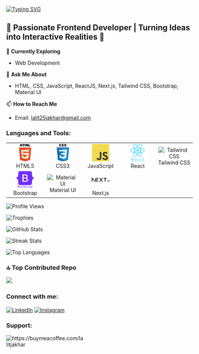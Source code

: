 <a href="https://git.io/typing-svg"><img src="https://readme-typing-svg.demolab.com?font=Dancing+Script&weight=700&size=28&pause=1000&color=61F7C3&background=29FF1F00&width=690&height=52&lines=Hi%2C+I'm+Lalit+Jakhar+-+Crafting+Dynamic+Frontend+Experiences+%F0%9F%9A%80" alt="Typing SVG" /></a>
<h2 align="left">🎨 Passionate Frontend Developer | Turning Ideas into Interactive Realities 🌟</h2>

🌱 **Currently Exploring**
- Web Development

💬 **Ask Me About**
- HTML, CSS, JavaScript, ReactJS, Next.js, Tailwind CSS, Bootstrap, Material UI

📫 **How to Reach Me**
- Email: lalit25jakhar@gmail.com

<h3 align="left">Languages and Tools:</h3>
<table> <tr> <td align="center" width="96"> <img src="https://raw.githubusercontent.com/devicons/devicon/master/icons/html5/html5-original-wordmark.svg" alt="HTML5" width="48" height="48"/> <br>HTML5 </td> <td align="center" width="96"> <img src="https://raw.githubusercontent.com/devicons/devicon/master/icons/css3/css3-original-wordmark.svg" alt="CSS3" width="48" height="48"/> <br>CSS3 </td> <td align="center" width="96"> <img src="https://raw.githubusercontent.com/devicons/devicon/master/icons/javascript/javascript-original.svg" alt="JavaScript" width="48" height="48"/> <br>JavaScript </td> <td align="center" width="96"> <img src="https://raw.githubusercontent.com/devicons/devicon/master/icons/react/react-original-wordmark.svg" alt="React" width="48" height="48"/> <br>React </td> <td align="center" width="96"> <img src="https://www.vectorlogo.zone/logos/tailwindcss/tailwindcss-icon.svg" alt="Tailwind CSS" width="48" height="48"/> <br>Tailwind CSS </td> </tr> <tr> <td align="center" width="96"> <img src="https://raw.githubusercontent.com/devicons/devicon/master/icons/bootstrap/bootstrap-plain-wordmark.svg" alt="Bootstrap" width="48" height="48"/> <br>Bootstrap </td> <td align="center" width="96"> <img src="https://cdn.worldvectorlogo.com/logos/material-ui-1.svg" alt="Material UI" width="48" height="48"/> <br>Material UI </td> <td align="center" width="96"> <img src="https://raw.githubusercontent.com/devicons/devicon/master/icons/nextjs/nextjs-original-wordmark.svg" alt="Next.js" width="48" height="48"/> <br>Next.js </td> </tr> </table>

<p align="left"> 
<img src="https://komarev.com/ghpvc/?username=lalitjakhar&label=Profile%20Views&color=0e75b6&style=flat" alt="Profile Views" width="150" height="30" />

<img src="https://github-profile-trophy.vercel.app/?username=lalitjakhar&theme=gruvbox&no-frame=false&no-bg=false&margin-w=4" alt="Trophies" /> </p> <p align="left"> <img src="https://github-readme-stats.vercel.app/api?username=lalitjakhar&show_icons=true&theme=radical" alt="GitHub Stats" /> </p> <p align="left"> <img src="https://github-readme-streak-stats.herokuapp.com/?user=lalitjakhar&theme=radical" alt="Streak Stats" /> </p> <p align="left"> <img src="https://github-readme-stats.vercel.app/api/top-langs?username=lalitjakhar&show_icons=true&locale=en&layout=compact&theme=radical" alt="Top Languages" /> </p>

### 🔝 Top Contributed Repo
![](https://github-contributor-stats.vercel.app/api?username=lalitjakhar&limit=5&theme=dark&combine_all_yearly_contributions=true)

<h3 align="left">Connect with me:</h3>
<p align="left"> <a href="https://linkedin.com/in/lalit-jakhar" target="blank"><img align="center" src="https://raw.githubusercontent.com/rahuldkjain/github-profile-readme-generator/master/src/images/icons/Social/linked-in-alt.svg" alt="LinkedIn" height="40" width="50" /></a> <a href="https://instagram.com/lalit_choudhary25" target="blank"><img align="center" src="https://raw.githubusercontent.com/rahuldkjain/github-profile-readme-generator/master/src/images/icons/Social/instagram.svg" alt="Instagram" height="40" width="50" /></a> </p>

<h3 align="left">Support:</h3>
<p align="left"><a href="https://buymeacoffee.com/lalitjakhar"> <img align="left" src="https://cdn.buymeacoffee.com/buttons/v2/default-yellow.png" height="50" width="210" alt="https://buymeacoffee.com/lalitjakhar" /></a></p>
